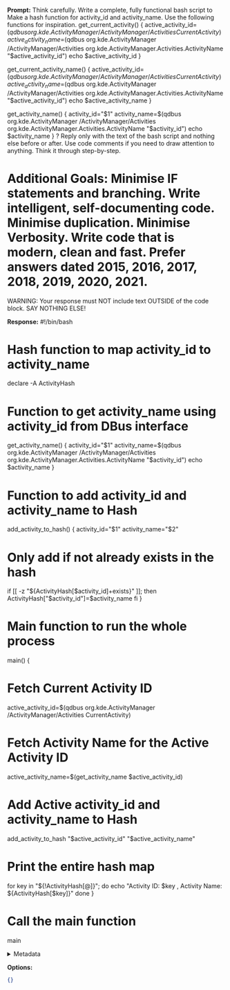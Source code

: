 **Prompt:**
Think carefully. Write a complete, fully functional bash script to Make a hash function for activity_id and activity_name. Use the following functions for inspiration. 
get_current_activity() {
  active_activity_id=$(qdbus org.kde.ActivityManager /ActivityManager/Activities CurrentActivity)
  active_activity_name=$(qdbus org.kde.ActivityManager /ActivityManager/Activities org.kde.ActivityManager.Activities.ActivityName "$active_activity_id")
  echo $active_activity_id
}

get_current_activity_name() {
  active_activity_id=$(qdbus org.kde.ActivityManager /ActivityManager/Activities CurrentActivity)
  active_activity_name=$(qdbus org.kde.ActivityManager /ActivityManager/Activities org.kde.ActivityManager.Activities.ActivityName "$active_activity_id")
  echo $active_activity_name
}

get_activity_name() {
  activity_id="$1"
  activity_name=$(qdbus org.kde.ActivityManager /ActivityManager/Activities org.kde.ActivityManager.Activities.ActivityName "$activity_id")
  echo $activity_name
} ?
Reply only with the text of the bash script and nothing else before or after. Use code comments if you need to draw attention to anything. 
Think it through step-by-step.
# Additional Goals: Minimise IF statements and branching. Write intelligent, self-documenting code. Minimise duplication. Minimise Verbosity. Write code that is modern, clean and fast. Prefer answers dated 2015, 2016, 2017, 2018, 2019, 2020, 2021.
WARNING: Your response must NOT include text OUTSIDE of the code block.
SAY NOTHING ELSE!


**Response:**
#!/bin/bash

# Hash function to map activity_id to activity_name
declare -A ActivityHash

# Function to get activity_name using activity_id from DBus interface
get_activity_name() {
  activity_id="$1"
  activity_name=$(qdbus org.kde.ActivityManager /ActivityManager/Activities org.kde.ActivityManager.Activities.ActivityName "$activity_id")
  echo $activity_name
}

# Function to add activity_id and activity_name to Hash
add_activity_to_hash() {
  activity_id="$1"
  activity_name="$2"
  
  # Only add if not already exists in the hash
  if [[ -z "${ActivityHash[$activity_id]+exists}" ]]; then
    ActivityHash["$activity_id"]=$activity_name
  fi
}

# Main function to run the whole process
main() {
  # Fetch Current Activity ID
  active_activity_id=$(qdbus org.kde.ActivityManager /ActivityManager/Activities CurrentActivity)

  # Fetch Activity Name for the Active Activity ID
  active_activity_name=$(get_activity_name $active_activity_id)

  # Add Active activity_id and activity_name to Hash
  add_activity_to_hash "$active_activity_id" "$active_activity_name"

  # Print the entire hash map
  for key in "${!ActivityHash[@]}"; do
    echo "Activity ID: $key , Activity Name: ${ActivityHash[$key]}"
  done
}

# Call the main function
main


<details><summary>Metadata</summary>

- Duration: 21219 ms
- Datetime: 2023-07-19T17:09:39.466900
- Model: gpt-4-0613

</details>

**Options:**
```json
{}
```

